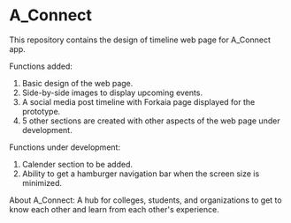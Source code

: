 # A_Connect

This repository contains the design of timeline web page for A_Connect app.

Functions added:
1. Basic design of the web page.
2. Side-by-side images to display upcoming events.
3. A social media post timeline with Forkaia page displayed for the prototype.
4. 5 other sections are created with other aspects of the web page under development.

Functions under development:
1. Calender section to be added.
2. Ability to get a hamburger navigation bar when the screen size is minimized.

About A_Connect:
A hub for colleges, students, and organizations to get to know each other and learn from each other's experience.
